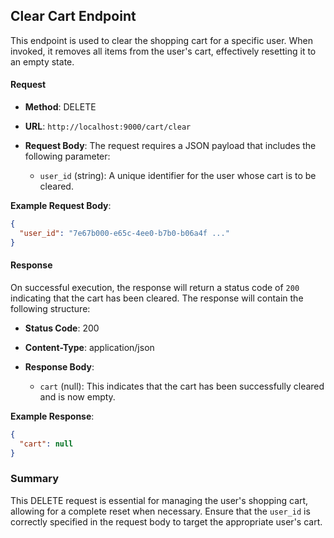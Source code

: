 ## Clear Cart Endpoint

This endpoint is used to clear the shopping cart for a specific user. When invoked, it removes all items from the user's cart, effectively resetting it to an empty state.

#### Request

- **Method**: DELETE
    
- **URL**: `http://localhost:9000/cart/clear`
    
- **Request Body**: The request requires a JSON payload that includes the following parameter:
    
    - `user_id` (string): A unique identifier for the user whose cart is to be cleared.
        
**Example Request Body**:

``` json
{
  "user_id": "7e67b000-e65c-4ee0-b7b0-b06a4f ..."
}

 ```

#### Response

On successful execution, the response will return a status code of `200` indicating that the cart has been cleared. The response will contain the following structure:

- **Status Code**: 200
    
- **Content-Type**: application/json
    
- **Response Body**:
    
    - `cart` (null): This indicates that the cart has been successfully cleared and is now empty.
        

**Example Response**:

``` json
{
  "cart": null
}

 ```

### Summary

This DELETE request is essential for managing the user's shopping cart, allowing for a complete reset when necessary. Ensure that the `user_id` is correctly specified in the request body to target the appropriate user's cart.